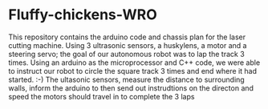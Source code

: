 # Fluffy-chickens-WRO
This repository contains the arduino code and chassis plan for the laser cutting machine. Using 3 ultrasonic sensors, a huskylens, a motor and a steering servo; the goal of our autonomous robot was to lap the track 3 times.
Using an arduino as the microprocessor and C++ code, we were able to instruct our robot to circle the square track 3 times and end where it had started. :-)
The ultasonic sensors, measure the distance to surrounding walls, inform the arduino to then send out instrudtions on the directon and speed the motors should travel in to complete the 3 laps
